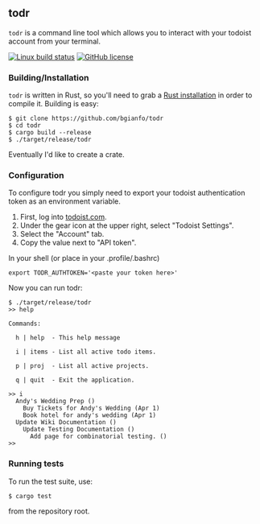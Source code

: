 todr
----
`todr` is a command line tool which allows you to interact with your todoist
account from your terminal.

[![Linux build status](https://travis-ci.org/bgianfo/todr.svg?branch=master)](https://travis-ci.org/bgianfo/todr)
[![GitHub license](https://img.shields.io/github/license/bgianfo/todr.svg)]()

### Building/Installation

`todr` is written in Rust, so you'll need to grab a
[Rust installation](https://www.rust-lang.org/) in order to compile it.
Building is easy:

```
$ git clone https://github.com/bgianfo/todr
$ cd todr
$ cargo build --release
$ ./target/release/todr
```

Eventually I'd like to create a crate.

### Configuration

To configure todr you simply need to export your todoist authentication token as an environment variable.

1. First, log into [todoist.com](http://todoist.com).
2. Under the gear icon at the upper right, select "Todoist Settings".
3. Select the "Account" tab.
4. Copy the value next to "API token".

In your shell (or place in your .profile/.bashrc)
```
export TODR_AUTHTOKEN='<paste your token here>'
```

Now you can run todr:
```
$ ./target/release/todr
>> help

Commands:

  h | help  - This help message

  i | items - List all active todo items.

  p | proj  - List all active projects.

  q | quit  - Exit the application.

>> i
  Andy's Wedding Prep ()
    Buy Tickets for Andy's Wedding (Apr 1)
    Book hotel for andy's wedding (Apr 1)
  Update Wiki Documentation ()
    Update Testing Documentation ()
      Add page for combinatorial testing. ()
>>
```

### Running tests

To run the test suite, use:

```
$ cargo test
```

from the repository root.
